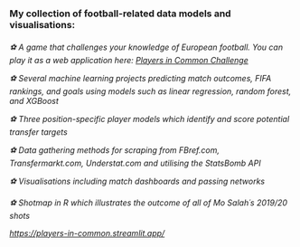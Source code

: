 <h3>My collection of football-related data models and visualisations:<h6>

⚽ A game that challenges your knowledge of European football. You can play it as a web application here: [Players in Common Challenge](https://players-in-common.streamlit.app/)

⚽ Several machine learning projects predicting match outcomes, FIFA rankings, and goals using models such as linear regression, random forest, and XGBoost

⚽ Three position-specific player models which identify and score potential transfer targets

⚽ Data gathering methods for scraping from FBref.com, Transfermarkt.com, Understat.com and utilising the StatsBomb API

⚽ Visualisations including match dashboards and passing networks

⚽ Shotmap in R which illustrates the outcome of all of Mo Salah´s 2019/20 shots


https://players-in-common.streamlit.app/
